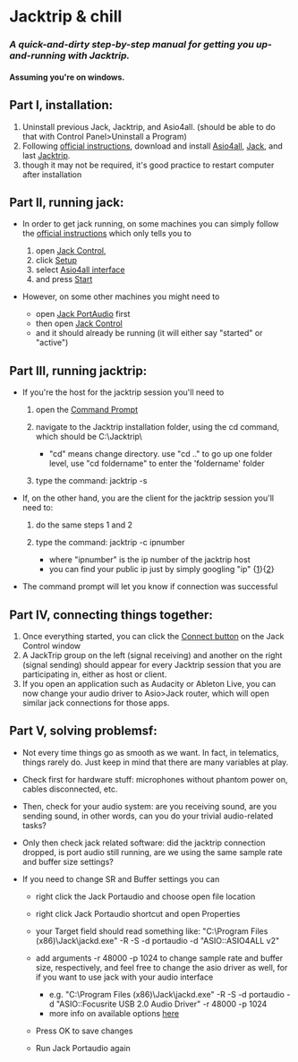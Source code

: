 # Jacktrip & chill

### *A quick-and-dirty step-by-step manual for getting you up-and-running with Jacktrip.*

#### Assuming you're on windows.

## **Part I, installation**:

1. Uninstall previous Jack, Jacktrip, and Asio4all. (should be able to do that with Control Panel>Uninstall a Program)
2. Following [official instructions](https://ccrma.stanford.edu/software/jacktrip/windows/index.html), download and install [Asio4all](https://ccrma.stanford.edu/software/jacktrip/windows/ASIO4ALL_2_13_English.exe), [Jack](https://ccrma.stanford.edu/software/jacktrip/windows/Jack_v1.9.10_64_setup.exe), and last [Jacktrip](https://ccrma.stanford.edu/software/jacktrip/windows/jacktrip-installer.exe).
3. though it may not be required, it's good practice to restart computer after installation

## **Part II, running jack**:

- In order to get jack running, on some machines you can simply follow the [official instructions](https://ccrma.stanford.edu/software/jacktrip/windows/index.html) which only tells you to 

	1. open [Jack Control](https://ccrma.stanford.edu/software/jacktrip/windows/jack-program-menu.png), 
  2. click [Setup](https://ccrma.stanford.edu/software/jacktrip/windows/jack-setup-button.png)
  3. select [Asio4all interface](https://ccrma.stanford.edu/software/jacktrip/windows/jack-setup-window.png)
  4. and press [Start](https://ccrma.stanford.edu/software/jacktrip/windows/jack-start-button.png)

- However, on some other machines you might need to

	- open [Jack PortAudio](https://ccrma.stanford.edu/software/jacktrip/windows/jack-program-menu.png) first
  - then open [Jack Control](https://ccrma.stanford.edu/software/jacktrip/windows/jack-program-menu.png)
  - and it should already be running (it will either say "started" or "active")

## **Part III, running jacktrip:**

- If you're the host for the jacktrip session you'll need to

	1. open the [Command Prompt](https://ccrma.stanford.edu/software/jacktrip/windows/jacktrip-cd.png)

  2. navigate to the Jacktrip installation folder, using the cd command, which should be C:\Jacktrip\

  		- "cd" means change directory. use "cd .." to go up one folder level, use "cd foldername" to enter the 'foldername' folder

  3. type the command: jacktrip -s

- If, on the other hand, you are the client for the jacktrip session you'll need to:

	1. do the same steps 1 and 2
  2. type the command: jacktrip -c ipnumber

  		- where "ipnumber" is the ip number of the jacktrip host
     	- you can find your public ip just by simply googling "ip" {[1](https://www.whatismyip.com/)}{[2](http://www.meuip.com/)}

- The command prompt will let you know if connection was successful

## **Part IV, connecting things together**:

1. Once everything started, you can click the [Connect button](https://ccrma.stanford.edu/software/jacktrip/windows/jack-connect-button.png) on the Jack Control window
2. A JackTrip group on the left (signal receiving) and another on the right (signal sending) should appear for every Jacktrip session that you are participating in, either as host or client.
3. If you open an application such as Audacity or Ableton Live, you can now change your audio driver to Asio>Jack router, which will open similar jack connections for those apps.

## **Part V, solving problemsf**:

- Not every time things go as smooth as we want. In fact, in telematics, things rarely do. Just keep in mind that there are many variables at play.

- Check first for hardware stuff: microphones without phantom power on, cables disconnected, etc.

- Then, check for your audio system: are you receiving sound, are you sending sound, in other words, can you do your trivial audio-related tasks?

- Only then check jack related software: did the jacktrip connection dropped, is port audio still running, are we using the same sample rate and buffer size settings?

- If you need to change SR and Buffer settings you can

	- right click the Jack Portaudio and choose open file location

  - right click Jack Portaudio shortcut and open Properties

  - your Target field should read something like: "C:\Program Files (x86)\Jack\jackd.exe" -R -S -d portaudio -d "ASIO::ASIO4ALL v2"

  - add arguments -r 48000 -p 1024 to change sample rate and buffer size, respectively, and feel free to change the asio driver as well, for if you want to use jack with your audio interface

  	- e.g. "C:\Program Files (x86)\Jack\jackd.exe" -R -S -d portaudio -d "ASIO::Focusrite USB 2.0 Audio Driver" -r 48000 -p 1024
    - more info on available options [here](http://ccrma.stanford.edu/planetccrma/man/man1/jackd.1.html)

  - Press OK to save changes

  - Run Jack Portaudio again
